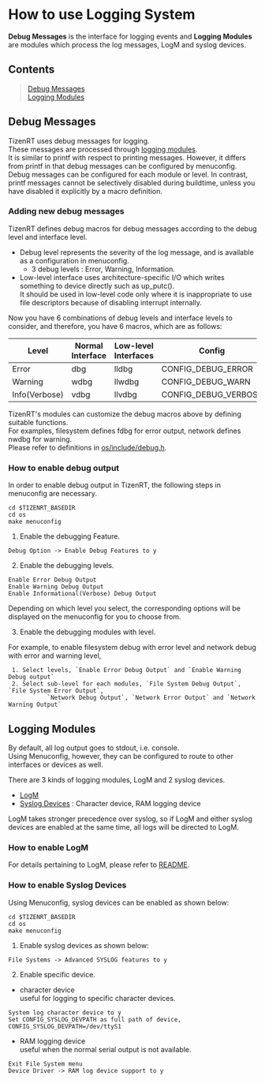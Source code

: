 # How to use Logging System
**Debug Messages** is the interface for logging events and **Logging Modules** are modules which process the log messages, LogM and syslog devices.

## Contents
> [Debug Messages](#debug-messages)  
> [Logging Modules](#logging-modules)

## Debug Messages
TizenRT uses debug messages for logging.  
These messages are processed through [logging modules](#logging-modules).  
It is similar to printf with respect to printing messages. However, it differs from printf in that debug messages can be configured by menuconfig.  
Debug messages can be configured for each module or level. In contrast, printf messages cannot be selectively disabled during buildtime, unless you have disabled it explicitly by a macro definition.

### Adding new debug messages
TizenRT defines debug macros for debug messages according to the debug level and interface level.  
* Debug level represents the severity of the log message, and is available as a configuration in menuconfig.  
   * 3 debug levels : Error, Warning, Information.  
* Low-level interface uses architecture-specific I/O which writes something to device directly such as up_putc().  
  It should be used in low-level code only where it is inappropriate to use file descriptors because of disabling interrupt internally.  

Now you have 6 combinations of debug levels and interface levels to consider, and therefore, you have 6 macros, which are as follows:

| Level        | Normal Interface | Low-level Interfaces | Config               |
|--------------|------------------|----------------------|----------------------|
| Error        | dbg              | lldbg                | CONFIG_DEBUG_ERROR   |
| Warning      | wdbg             | llwdbg               | CONFIG_DEBUG_WARN    |
| Info(Verbose)| vdbg             | llvdbg               | CONFIG_DEBUG_VERBOSE |

TizenRT's modules can customize the debug macros above by defining suitable functions.  
For examples, filesystem defines fdbg for error output, network defines nwdbg for warning.  
Please refer to definitions in [os/include/debug.h](../os/include/debug.h).

### How to enable debug output
In order to enable debug output in TizenRT, the following steps in menuconfig are necessary.
```
cd $TIZENRT_BASEDIR
cd os
make menuconfig
```
1. Enable the debugging Feature.
```
Debug Option -> Enable Debug Features to y
```
2. Enable the debugging levels.
```
Enable Error Debug Output
Enable Warning Debug Output
Enable Informational(Verbose) Debug Output
```
Depending on which level you select, the corresponding options will be displayed on the menuconfig for you to choose from.

3. Enable the debugging modules with level.  

For example, to enable filesystem debug with error level and network debug with error and warning level,
```
 1. Select levels, `Enable Error Debug Output` and `Enable Warning Debug output`
 2. Select sub-level for each modules, `File System Debug Output`, `File System Error Output`,
           `Network Debug Output`, `Network Error Output` and `Network Warning Output`
```

## Logging Modules
By default, all log output goes to stdout, i.e. console.  
Using Menuconfig, however, they can be configured to route to other interfaces or devices as well.  

There are 3 kinds of logging modules, LogM and 2 syslog devices.
 * [LogM](../os/logm/README.md)
 * [Syslog Devices](../os/drivers/syslog/README.txt) : Character device, RAM logging device  

LogM takes stronger precedence over syslog, so if LogM and either syslog devices are enabled at the same time, all logs will be directed to LogM.

### How to enable LogM
For details pertaining to LogM, please refer to [README](../os/logm/README.md).

### How to enable Syslog Devices
Using Menuconfig, syslog devices can be enabled as shown below:
```
cd $TIZENRT_BASEDIR
cd os
make menuconfig
```
1. Enable syslog devices as shown below:
```
File Systems -> Advanced SYSLOG features to y
```
2. Enable specific device.
 * character device  
  useful for logging to specific character devices.
  ```
  System log character device to y
  Set CONFIG_SYSLOG_DEVPATH as full path of device, CONFIG_SYSLOG_DEVPATH=/dev/ttyS1
  ```
 * RAM logging device  
   useful when the normal serial output is not available.
  ```
  Exit File System menu
  Device Driver -> RAM log device support to y
  ```

